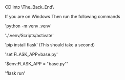 CD into \The_Back_End\

If you are on Windows
Then run the following commands

'python -m venv .venv'

'./.venv/Scripts/activate'

'pip install flask' (This should take a second)

'set FLASK_APP=base.py'

'$env:FLASK_APP = "base.py"'

'flask run'
